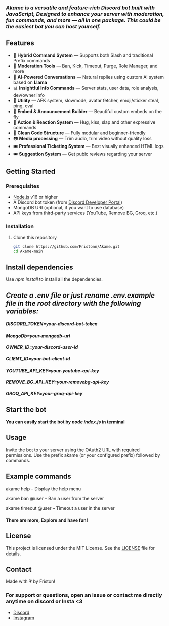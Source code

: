 ### _**Akame** is a versatile and feature-rich Discord bot built with JavaScript, Designed to enhance your server with moderation, fun commands, and more — all in one package. This could be the easiest bot you can host yourself._

## Features

- 🎯 **Hybrid Command System** — Supports both Slash and traditional Prefix commands
- 🔨 **Moderation Tools** — Ban, Kick, Timeout, Purge, Role Manager, and more
- 🧠 **AI-Powered Conversations** — Natural replies using custom AI system based on **Llama**
- 📊 **Insightful Info Commands** — Server stats, user data, role analysis, dev/owner info
- 🧰 **Utility** — AFK system, slowmode, avatar fetcher, emoji/sticker steal, ping, eval
- 🎨 **Embed & Announcement Builder** — Beautiful custom embeds on the fly
- 💬 **Action & Reaction System** — Hug, kiss, slap and other expressive commands
- 📁 **Clean Code Structure** — Fully modular and beginner-friendly
- 📷 **Media processing** — Trim audio, trim video without quality loss
- 🎟️ **Professional Ticketing System** — Best visually enhanced HTML logs
- 🎟 **Suggestion System** — Get pubic reviews regarding your server

## Getting Started

### Prerequisites

- [Node.js](https://nodejs.org/) v16 or higher
- A Discord bot token (from [Discord Developer Portal](https://discord.com/developers/applications))
- MongoDB URI (optional, if you want to use database)
- API keys from third-party services (YouTube, Remove BG, Groq, etc.)

### Installation

1. Clone this repository

   ```bash
   git clone https://github.com/Fristonn/Akame.git
   cd Akame-main
## Install dependencies
 Use *npm install* to install all the dependencies.
 
## _Create a .env file or  just rename .env.example file in the root directory with the following variables:_

 #### *DISCORD_TOKEN=your-discord-bot-token*
 #### *MongoDb=your-mongodb-uri*
 #### *OWNER_ID=your-discord-user-id*
 #### *CLIENT_ID=your-bot-client-id*
 #### *YOUTUBE_API_KEY=your-youtube-api-key*
 #### *REMOVE_BG_API_KEY=your-removebg-api-key*
 #### *GROQ_API_KEY=your-groq-api-key*

## Start the bot

**You can easily start the bot by *_node index.js_* in terminal**
## Usage
Invite the bot to your server using the OAuth2 URL with required permissions. Use the prefix akame (or your configured prefix) followed by commands.

## Example commands

akame help – Display the help menu

akame ban @user – Ban a user from the server

akame timeout @user – Timeout a user in the server

#### There are more, Explore and have fun!

## License
This project is licensed under the MIT License. See the [LICENSE](https://github.com/Fristonn/Akame?tab=MIT-1-ov-file) file for details.

## Contact
Made with 💗 by Friston!
### For support or questions, open an issue or contact me directly anytime on discord or Insta <3
- [Discord](https://discord.com/users/1240601660984791040)
- [Instagram](https://www.instagram.com/friston.ae/)
